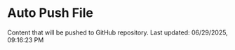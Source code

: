 # Auto Push File

Content that will be pushed to GitHub repository.
Last updated: 06/29/2025, 09:16:23 PM